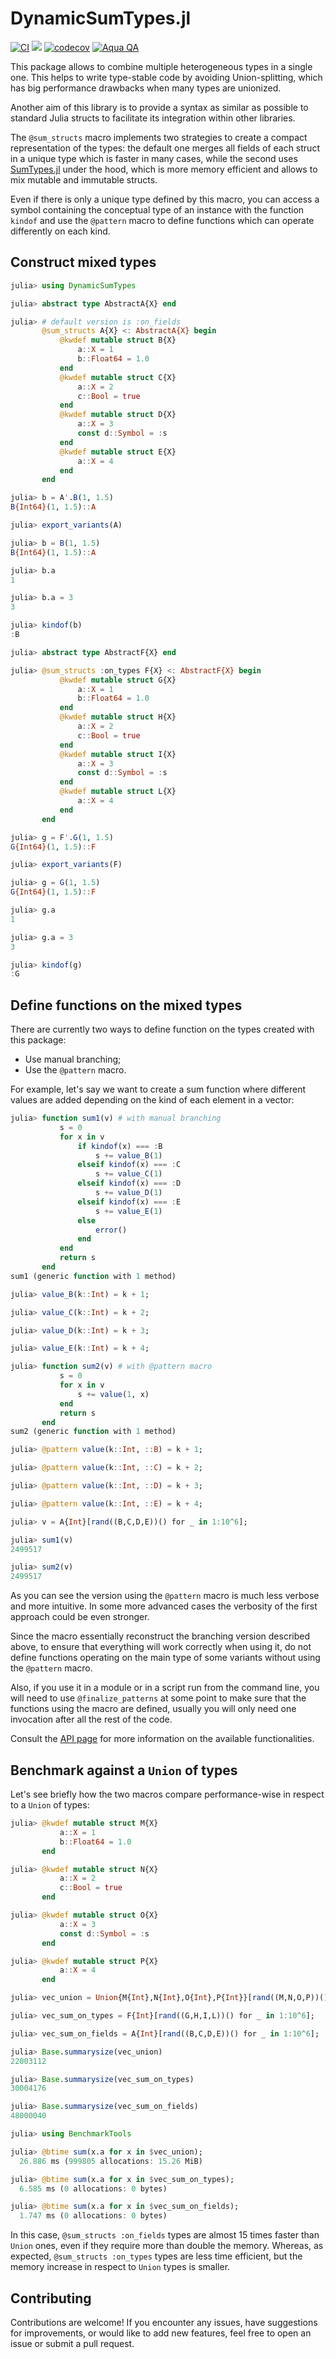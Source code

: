# DynamicSumTypes.jl

[![CI](https://github.com/JuliaDynamics/DynamicSumTypes.jl/workflows/CI/badge.svg)](https://github.com/JuliaDynamics/DynamicSumTypes.jl/actions?query=workflow%3ACI)
[![](https://img.shields.io/badge/docs-stable-blue.svg)](https://juliadynamics.github.io/DynamicSumTypes.jl/stable/)
[![codecov](https://codecov.io/gh/JuliaDynamics/DynamicSumTypes.jl/graph/badge.svg?token=rz9b1WTqCa)](https://codecov.io/gh/JuliaDynamics/DynamicSumTypes.jl)
[![Aqua QA](https://raw.githubusercontent.com/JuliaTesting/Aqua.jl/master/badge.svg)](https://github.com/JuliaTesting/Aqua.jl)

This package allows to combine multiple heterogeneous types in a single one. This helps to write 
type-stable code by avoiding Union-splitting, which has big performance drawbacks when many types are 
unionized. 

Another aim of this library is to provide a syntax as similar as possible to standard Julia 
structs to facilitate its integration within other libraries. 

The `@sum_structs` macro implements two strategies to create a compact representation of the types: 
the default one merges all fields of each struct in a unique type which is faster in many cases, 
while the second uses [SumTypes.jl](https://github.com/MasonProtter/SumTypes.jl) under the hood, 
which is more memory efficient and allows to mix mutable and immutable structs.

Even if there is only a unique type defined by this macro, you can access a symbol containing the conceptual 
type of an instance with the function `kindof` and use the `@pattern` macro to define functions which 
can operate differently on each kind.

## Construct mixed types

```julia
julia> using DynamicSumTypes

julia> abstract type AbstractA{X} end

julia> # default version is :on_fields
       @sum_structs A{X} <: AbstractA{X} begin
           @kwdef mutable struct B{X}
               a::X = 1
               b::Float64 = 1.0
           end
           @kwdef mutable struct C{X}
               a::X = 2
               c::Bool = true
           end
           @kwdef mutable struct D{X}
               a::X = 3
               const d::Symbol = :s
           end
           @kwdef mutable struct E{X}
               a::X = 4
           end
       end

julia> b = A'.B(1, 1.5)
B{Int64}(1, 1.5)::A

julia> export_variants(A)

julia> b = B(1, 1.5)
B{Int64}(1, 1.5)::A

julia> b.a
1

julia> b.a = 3
3

julia> kindof(b)
:B

julia> abstract type AbstractF{X} end

julia> @sum_structs :on_types F{X} <: AbstractF{X} begin
           @kwdef mutable struct G{X}
               a::X = 1
               b::Float64 = 1.0
           end
           @kwdef mutable struct H{X}
               a::X = 2
               c::Bool = true
           end
           @kwdef mutable struct I{X}
               a::X = 3
               const d::Symbol = :s
           end
           @kwdef mutable struct L{X}
               a::X = 4
           end
       end

julia> g = F'.G(1, 1.5)
G{Int64}(1, 1.5)::F

julia> export_variants(F)

julia> g = G(1, 1.5)
G{Int64}(1, 1.5)::F

julia> g.a
1

julia> g.a = 3
3

julia> kindof(g)
:G
```

## Define functions on the mixed types

There are currently two ways to define function on the types created 
with this package:

- Use manual branching;
- Use the `@pattern` macro.

For example, let's say we want to create a sum function where different values are added
depending on the kind of each element in a vector:

```julia
julia> function sum1(v) # with manual branching
           s = 0
           for x in v
               if kindof(x) === :B
                   s += value_B(1)
               elseif kindof(x) === :C
                   s += value_C(1)
               elseif kindof(x) === :D
                   s += value_D(1)
               elseif kindof(x) === :E
                   s += value_E(1)
               else
                   error()
               end
           end
           return s
       end
sum1 (generic function with 1 method)

julia> value_B(k::Int) = k + 1;

julia> value_C(k::Int) = k + 2;

julia> value_D(k::Int) = k + 3;

julia> value_E(k::Int) = k + 4;

julia> function sum2(v) # with @pattern macro
           s = 0
           for x in v
               s += value(1, x)
           end
           return s
       end
sum2 (generic function with 1 method)

julia> @pattern value(k::Int, ::B) = k + 1;

julia> @pattern value(k::Int, ::C) = k + 2;

julia> @pattern value(k::Int, ::D) = k + 3;

julia> @pattern value(k::Int, ::E) = k + 4;

julia> v = A{Int}[rand((B,C,D,E))() for _ in 1:10^6];

julia> sum1(v)
2499517

julia> sum2(v)
2499517
```

As you can see the version using the `@pattern` macro is much less verbose and more intuitive. In some more
advanced cases the verbosity of the first approach could be even stronger.

Since the macro essentially reconstruct the branching version described above, to ensure that everything will 
work correctly when using it, do not define functions operating on the main type of some variants without 
using the `@pattern` macro. 

Also, if you use it in a module or in a script run from the command line, you will need to use `@finalize_patterns` 
at some point to make sure that the functions using the macro are defined, usually you will only need one 
invocation after all the rest of the code.

Consult the [API page](https://juliadynamics.github.io/DynamicSumTypes.jl/stable/) for more information on 
the available functionalities.

## Benchmark against a `Union` of types

Let's see briefly how the two macros compare performance-wise in respect to a `Union` of types:

```julia
julia> @kwdef mutable struct M{X}
           a::X = 1
           b::Float64 = 1.0
       end

julia> @kwdef mutable struct N{X}
           a::X = 2
           c::Bool = true
       end

julia> @kwdef mutable struct O{X}
           a::X = 3
           const d::Symbol = :s
       end

julia> @kwdef mutable struct P{X}
           a::X = 4
       end

julia> vec_union = Union{M{Int},N{Int},O{Int},P{Int}}[rand((M,N,O,P))() for _ in 1:10^6];

julia> vec_sum_on_types = F{Int}[rand((G,H,I,L))() for _ in 1:10^6];

julia> vec_sum_on_fields = A{Int}[rand((B,C,D,E))() for _ in 1:10^6];

julia> Base.summarysize(vec_union)
22003112

julia> Base.summarysize(vec_sum_on_types)
30004176

julia> Base.summarysize(vec_sum_on_fields)
48000040

julia> using BenchmarkTools

julia> @btime sum(x.a for x in $vec_union);
  26.886 ms (999805 allocations: 15.26 MiB)

julia> @btime sum(x.a for x in $vec_sum_on_types);
  6.585 ms (0 allocations: 0 bytes)

julia> @btime sum(x.a for x in $vec_sum_on_fields);
  1.747 ms (0 allocations: 0 bytes)
```

In this case, `@sum_structs :on_fields` types are almost 15 times faster than `Union` ones, even if they require more than
double the memory. Whereas, as expected, `@sum_structs :on_types` types are less time efficient, but the memory increase 
in respect to `Union` types is smaller.

## Contributing

Contributions are welcome! If you encounter any issues, have suggestions for improvements, or would like to add new 
features, feel free to open an issue or submit a pull request.
